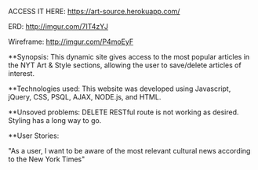 ACCESS IT HERE: https://art-source.herokuapp.com/

ERD: http://imgur.com/7IT4zYJ

Wireframe: http://imgur.com/P4moEyF

**Synopsis: 
This dynamic site gives access to the most popular articles in the NYT Art & Style sections, allowing the user to save/delete articles of interest.

**Technologies used: This website was developed using Javascript, jQuery, CSS, PSQL, AJAX, NODE.js, and HTML.


**Unsoved problems: DELETE RESTful route is not working as desired. Styling has a long way to go.


**User Stories:

"As a user, I want to be aware of the most relevant cultural news according to the New York Times"


